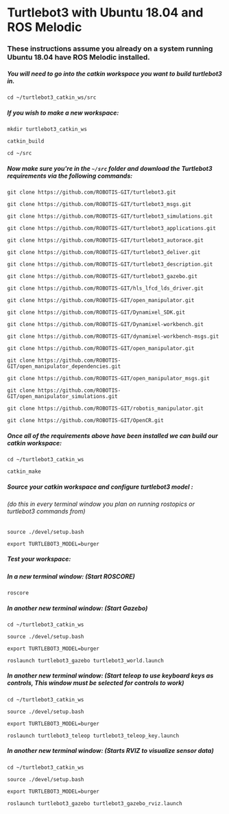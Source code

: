 # Turtlebot3 with Ubuntu 18.04 and ROS Melodic

### These instructions assume you already on a system running Ubuntu 18.04 have ROS Melodic installed.

##### You will need to go into the catkin workspace you want to build turtlebot3 in.
`cd ~/turtlebot3_catkin_ws/src`

##### If you wish to make a new workspace:
`mkdir turtlebot3_catkin_ws`

`catkin_build`

`cd ~/src`

##### Now make sure you're in the `~/src` folder and download the Turtlebot3 requirements via the following commands:
`git clone https://github.com/ROBOTIS-GIT/turtlebot3.git`

`git clone https://github.com/ROBOTIS-GIT/turtlebot3_msgs.git`

`git clone https://github.com/ROBOTIS-GIT/turtlebot3_simulations.git`

`git clone https://github.com/ROBOTIS-GIT/turtlebot3_applications.git`

`git clone https://github.com/ROBOTIS-GIT/turtlebot3_autorace.git`

`git clone https://github.com/ROBOTIS-GIT/turtlebot3_deliver.git`

`git clone https://github.com/ROBOTIS-GIT/turtlebot3_description.git`

`git clone https://github.com/ROBOTIS-GIT/turtlebot3_gazebo.git`

`git clone https://github.com/ROBOTIS-GIT/hls_lfcd_lds_driver.git`

`git clone https://github.com/ROBOTIS-GIT/open_manipulator.git`

`git clone https://github.com/ROBOTIS-GIT/Dynamixel_SDK.git`

`git clone https://github.com/ROBOTIS-GIT/Dynamixel-workbench.git`

`git clone https://github.com/ROBOTIS-GIT/dynamixel-workbench-msgs.git`

`git clone https://github.com/ROBOTIS-GIT/open_manipulator.git`

`git clone https://github.com/ROBOTIS-GIT/open_manipulator_dependencies.git`

`git clone https://github.com/ROBOTIS-GIT/open_manipulator_msgs.git`

`git clone https://github.com/ROBOTIS-GIT/open_manipulator_simulations.git`

`git clone https://github.com/ROBOTIS-GIT/robotis_manipulator.git`

`git clone https://github.com/ROBOTIS-GIT/OpenCR.git`

##### Once all of the requirements above have been installed we can build our catkin workspace:
`cd ~/turtlebot3_catkin_ws`

`catkin_make`


##### Source your catkin workspace and configure turtlebot3 model :
###### (do this in every terminal window you plan on running rostopics or turtlebot3 commands from)
`source ./devel/setup.bash`

`export TURTLEBOT3_MODEL=burger`

##### Test your workspace:
##### In a new terminal window: (Start ROSCORE)
`roscore`

##### In another new terminal window: (Start Gazebo)
`cd ~/turtlebot3_catkin_ws`

`source ./devel/setup.bash`

`export TURTLEBOT3_MODEL=burger`

`roslaunch turtlebot3_gazebo turtlebot3_world.launch`

##### In another new terminal window: (Start teleop to use keyboard keys as controls, *This window must be selected for controls to work*)
`cd ~/turtlebot3_catkin_ws`

`source ./devel/setup.bash`

`export TURTLEBOT3_MODEL=burger`

`roslaunch turtlebot3_teleop turtlebot3_teleop_key.launch`

##### In another new terminal window: (Starts RVIZ to visualize sensor data)
`cd ~/turtlebot3_catkin_ws`

`source ./devel/setup.bash`

`export TURTLEBOT3_MODEL=burger`

`roslaunch turtlebot3_gazebo turtlebot3_gazebo_rviz.launch`
